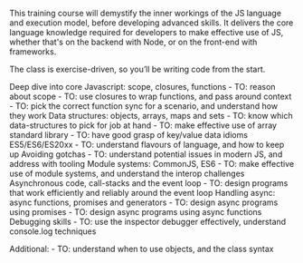 This training course will demystify the inner workings of the JS language and execution model, before developing advanced skills. It delivers the core language knowledge required for developers to make effective use of JS, whether that's on the backend with Node, or on the front-end with frameworks.

The class is exercise-driven, so you’ll be writing code from the start.

Deep dive into core Javascript: scope, closures, functions
    - TO: reason about scope
    - TO: use closures to wrap functions, and pass around context
    - TO: pick the correct function sync for a scenario, and understand how they work
Data structures: objects, arrays, maps and sets
    - TO: know which data-structures to pick for job at hand
    - TO: make effective use of array standard library
    - TO: have good grasp of key/value data idioms
ES5/ES6/ES20xx
    - TO: understand flavours of language, and how to keep up
Avoiding gotchas
    - TO: understand potential issues in modern JS, and address with tooling
Module systems: CommonJS, ES6
    - TO: make effective use of module systems, and understand the interop challenges
Asynchronous code, call-stacks and the event loop
    - TO: design programs that work efficiently and reliably around the event loop
Handling async: async functions, promises and generators
    - TO: design async programs using promises
    - TO: design async programs using async functions
Debugging skills
    - TO: use the inspector debugger effectively, understand console.log techniques


Additional:
    - TO: understand when to use objects, and the class syntax